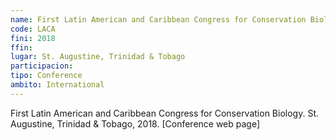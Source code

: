 ```yaml
---
name: First Latin American and Caribbean Congress for Conservation Biology
code: LACA
fini: 2018
ffin:
lugar: St. Augustine, Trinidad & Tobago
participacion:
tipo: Conference
ambito: International
---
```

First Latin American and Caribbean Congress for Conservation Biology. St. Augustine, Trinidad & Tobago, 2018. [Conference web page]
